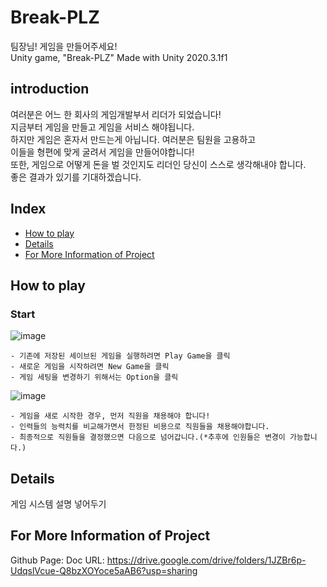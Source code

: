 # Break-PLZ
팀장님! 게임을 만들어주세요!  
Unity game, "Break-PLZ" 
Made with Unity 2020.3.1f1

## introduction
 여러분은 어느 한 회사의 게임개발부서 리더가 되었습니다!  
지금부터 게임을 만들고 게임을 서비스 해야됩니다.  
하지만 게임은 혼자서 만드는게 아닙니다. 여러분은 팀원을 고용하고  
이들을 형편에 맞게 굴려서 게임을 만들어야합니다!  
또한, 게임으로 어떻게 돈을 벌 것인지도 리더인 당신이 스스로 생각해내야 합니다.  
좋은 결과가 있기를 기대하겠습니다.  

## Index
* [How to play](#how-to-play)
* [Details](#details)
* [For More Information of Project](#for-more-information-of-project)

## How to play
### Start
![image](https://user-images.githubusercontent.com/29912716/159853169-3fa273b6-b209-44da-b170-a266446635a7.png)
```
- 기존에 저장된 세이브된 게임을 실행하려면 Play Game을 클릭
- 새로운 게임을 시작하려면 New Game을 클릭
- 게임 세팅을 변경하기 위해서는 Option을 클릭
```
   
![image](https://user-images.githubusercontent.com/29912716/159853940-a6363977-79d6-430f-ba5e-f49d9c6667e1.png)
```
- 게임을 새로 시작한 경우, 먼저 직원을 채용해야 합니다!
- 인력들의 능력치를 비교해가면서 한정된 비용으로 직원들을 채용해야합니다.
- 최종적으로 직원들을 결정했으면 다음으로 넘어갑니다.(*추후에 인원들은 변경이 가능합니다.)
```
## Details
게임 시스템 설명 넣어두기
## For More Information of Project
Github Page: 
Doc URL: https://drive.google.com/drive/folders/1JZBr6p-UdqslVcue-Q8bzXOYoce5aAB6?usp=sharing

